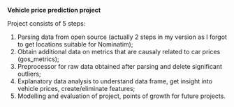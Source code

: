 **Vehicle price prediction project**

Project consists of 5 steps:
1. Parsing data from open source (actually 2 steps in my version as I forgot to get locations suitable for Nominatim);
2. Obtain additional data on metrics that are causaly related to car prices (gos_metrics);
3. Preprocessor for raw data obtained after parsing and delete significant outliers;
4. Explanatory data analysis to understand data frame, get insight into vehicle prices, create/eliminate features;
5. Modelling and evaluation of project, points of growth for future projects.
